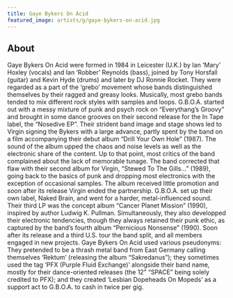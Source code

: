 ```yaml
---
title: Gaye Bykers On Acid
featured_image: artists/g/gaye-bykers-on-acid.jpg
---
```

## About

Gaye Bykers On Acid were formed in 1984 in Leicester (U.K.) by Ian ‘Mary’ Hoxley (vocals) and Ian ‘Robber’ Reynolds (bass), joined by Tony Horsfall (guitar) and Kevin Hyde (drums) and later by DJ Ronnie Rocket. They were regarded as a part of the ‘grebo’ movement whose bands distinguished themselves by their ragged and greasy looks. Musically, most grebo bands tended to mix different rock styles with samples and loops. 
G.B.O.A. started out with a messy mixture of punk and psych rock on “Everythang’s Groovy” and brought in some dance grooves on their second release for the In Tape label, the “Nosedive EP”. Their strident band image and stage shows led to Virgin signing the Bykers with a large advance, partly spent by the band on a film accompanying their debut album “Drill Your Own Hole” (1987). The sound of the album upped the chaos and noise levels as well as the electronic share of the content. Up to that point, most critics of the band complained about the lack of memorable tunage. The band corrected that flaw with their second album for Virgin, “Stewed To The Gills…” (1989), going back to the basics of punk and dropping most electronics with the exception of occasional samples. The album received little promotion and soon after its release Virgin ended the partnership. G.B.O.A. set up their own label, Naked Brain, and went for a harder, metal-influenced sound. Their third LP was the concept album “Cancer Planet Mission” (1990), inspired by author Ludwig K. Pullman. Simultaneously, they also developped their electronic tendencies, though they always retained their punk ethic, as captured by the band’s fourth album “Pernicious Nonsense” (1990). Soon after its release and a third U.S. tour the band split, and all members engaged in new projects. 
Gaye Bykers On Acid used various pseudonyms: They pretended to be a thrash metal band from East Germany calling themselves ‘Rektum’ (releasing the album “Sakredanus”); they sometimes used the tag ‘PFX (Purple Fluid Exchange)’ alongside their band name, mostly for their dance-oriented releases (the 12” “SPACE” being solely credited to PFX); and they created ‘Lesbian Dopeheads On Mopeds’ as a support act to G.B.O.A. to cash in twice per gig.

